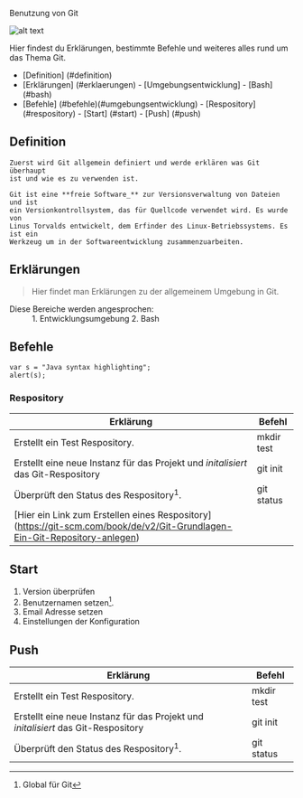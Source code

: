 Benutzung von Git

![alt text](https://git-scm.com/images/logos/downloads/Git-Icon-1788C.png "Git Icon")

Hier findest du Erklärungen, bestimmte Befehle und weiteres alles rund um das Thema Git.

- [Definition] (#definition)<a name ="anker-zur-definition"></a>
<a name="definition-link"></a>
- [Erklärungen] (#erklaerungen)	
<a name ="anker-zur-erklaerung"></a>
<a name="erklaerungen-link"></a>
		- [Umgebungsentwicklung] 
		- [Bash] (#bash)
- [Befehle] (#befehle)(#umgebungsentwicklung)<a name ="anker-zur-befehlen"></a>
<a name="befehle-link"></a>
		- [Respository] (#respository)<a name ="anker-zur-respository"></a>
<a name="respository-link"></a>
		- [Start] (#start)<a name ="anker-zur-start"></a>
<a name="start-link"></a>
		- [Push] (#push)
<a name ="anker-zur-push"></a>
<a name="push-link"></a>
		
		
		






## Definition
	Zuerst wird Git allgemein definiert und werde erklären was Git überhaupt
	ist und wie es zu verwenden ist.
	
	Git ist eine **freie Software_** zur Versionsverwaltung von Dateien und ist
	ein Versionkontrollsystem, das für Quellcode verwendet wird. Es wurde von 
	Linus Torvalds entwickelt, dem Erfinder des Linux-Betriebssystems. Es ist ein
	Werkzeug um in der Softwareentwicklung zusammenzuarbeiten.
	
	
	
	
	
	


## Erklärungen

> Hier findet man Erklärungen zu der allgemeinem Umgebung in Git.
<dl>
  <dt>Diese Bereiche werden angesprochen:</dt>
  <dd>1. Entwicklungsumgebung 2. Bash</dd>

 






## Befehle


```javas
var s = "Java syntax highlighting";
alert(s);
```





### Respository


| Erklärung |  Befehl   |
| --------- |  ------   |
| Erstellt ein Test Respository. | mkdir test |
| Erstellt eine neue Instanz für das Projekt und _initalisiert_ das Git-Respository | git init |
| Überprüft den Status des Respository<sup>1</sup>. | git status |
| [Hier ein Link zum Erstellen eines Respository] (https://git-scm.com/book/de/v2/Git-Grundlagen-Ein-Git-Repository-anlegen)





## Start

 1. Version überprüfen 
 2. Benutzernamen setzen[^1].
 3. Email Adresse setzen
 4. Einstellungen der Konfiguration


[^1]: Global für Git


## Push

| Erklärung |  Befehl   |
| --------- |  ------   |
| Erstellt ein Test Respository. | mkdir test |
| Erstellt eine neue Instanz für das Projekt und _initalisiert_ das Git-Respository | git init |
| Überprüft den Status des Respository<sup>1</sup>. | git status |












